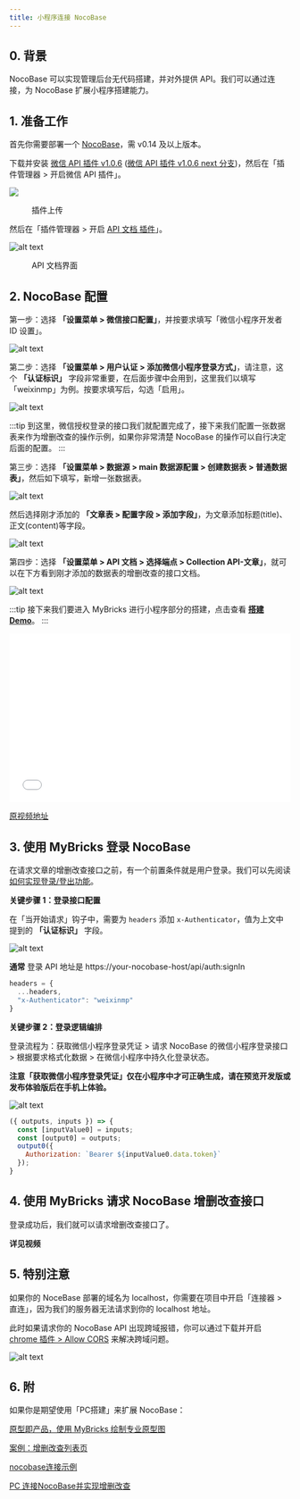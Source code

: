 ```yaml
---
title: 小程序连接 NocoBase
---
```


## 0. 背景

NocoBase 可以实现管理后台无代码搭建，并对外提供 API。我们可以通过连接，为 NocoBase 扩展小程序搭建能力。

## 1. 准备工作

首先你需要部署一个 [NocoBase](https://www.nocobase.com/)，需 v0.14 及以上版本。

下载并安装 [微信 API 插件 v1.0.6](https://mybricks-releases.oss-cn-hangzhou.aliyuncs.com/nocobase-plugin-weixin-api/weixin-api-1.0.6.tgz) ([微信 API 插件 v1.0.6 next 分支](https://mybricks-releases.oss-cn-hangzhou.aliyuncs.com/nocobase-plugin-weixin-api/weixin-api-1.0.6-next.tgz))，然后在「插件管理器 > 开启微信 API 插件」。

![](img/upload-plugin.gif)

<figure>插件上传</figure>

然后在「插件管理器 > 开启 [API 文档 插件](https://docs-cn.nocobase.com/handbook/api-doc)」。

![alt text](img/image.png)

<figure>API 文档界面</figure>

## 2. NocoBase 配置

第一步：选择 **「设置菜单 > 微信接口配置」**，并按要求填写「微信小程序开发者 ID 设置」。

![alt text](img/image-5.png)

第二步：选择 **「设置菜单 > 用户认证 > 添加微信小程序登录方式」**，请注意，这个 **「认证标识」** 字段非常重要，在后面步骤中会用到，这里我们以填写「weixinmp」为例。按要求填写后，勾选「启用」。

![alt text](img/image-4.png)

:::tip
到这里，微信授权登录的接口我们就配置完成了，接下来我们配置一张数据表来作为增删改查的操作示例，如果你非常清楚 NocoBase 的操作可以自行决定后面的配置。
:::

第三步：选择 **「设置菜单 > 数据源 > main 数据源配置 > 创建数据表 > 普通数据表」**，然后如下填写，新增一张数据表。

![alt text](img/image-6.png)

然后选择刚才添加的 **「文章表 > 配置字段 > 添加字段」**，为文章添加标题(title)、正文(content)等字段。

![alt text](img/image-7.png)

第四步：选择 **「设置菜单 > API 文档 > 选择端点 > Collection API-文章」**，就可以在下方看到刚才添加的数据表的增删改查的接口文档。

![alt text](img/image-8.png)

:::tip
接下来我们要进入 MyBricks 进行小程序部分的搭建，点击查看 **[搭建 Demo](https://my.mybricks.world/mybricks-app-mpsite/index.html?id=592244920504389)**。
:::

<div style="position: relative; padding: 30% 45%;">
<iframe style="position: absolute; width: 100%; height: 100%; left: 0; top: 0;" src="//player.bilibili.com/player.html?isOutside=true&aid=112926652367489&bvid=BV1AEYbeFEyj&cid=500001642764072&p=1&autoplay=0" frameborder="no" scrolling="no"></iframe>
</div>

[原视频地址](https://www.bilibili.com/video/BV1AEYbeFEyj/)

## 3. 使用 MyBricks 登录 NocoBase

在请求文章的增删改查接口之前，有一个前置条件就是用户登录。我们可以先阅读 [如何实现登录/登出功能](/docs/miniprogram/common-scenarios/login-logout/)。

**关键步骤 1：登录接口配置**

在「当开始请求」钩子中，需要为 ```headers``` 添加 ```x-Authenticator```，值为上文中提到的 **「认证标识」** 字段。

![alt text](img/image-9.png)

**通常** 登录 API 地址是 https://your-nocobase-host/api/auth:signIn

```js
headers = {
  ...headers,
  "x-Authenticator": "weixinmp"
}
```

**关键步骤 2：登录逻辑编排**

登录流程为：获取微信小程序登录凭证 > 请求 NocoBase 的微信小程序登录接口 > 根据要求格式化数据 > 在微信小程序中持久化登录状态。

**注意「获取微信小程序登录凭证」仅在小程序中才可正确生成，请在预览开发版或发布体验版后在手机上体验。**

![alt text](img/image-10.png)

```js
({ outputs, inputs }) => {
  const [inputValue0] = inputs;
  const [output0] = outputs;
  output0({
    Authorization: `Bearer ${inputValue0.data.token}`
  });
}
```

## 4. 使用 MyBricks 请求 NocoBase 增删改查接口

登录成功后，我们就可以请求增删改查接口了。

**详见视频**

## 5. 特别注意

如果你的 NoceBase 部署的域名为 localhost，你需要在项目中开启「连接器 > 直连」，因为我们的服务器无法请求到你的 localhost 地址。

此时如果请求你的 NocoBase API 出现跨域报错，你可以通过下载并开启 [chrome 插件 > Allow CORS](https://chromewebstore.google.com/detail/allow-cors-access-control/lhobafahddgcelffkeicbaginigeejlf?hl=zh-CN&utm_source=ext_sidebar) 来解决跨域问题。

![alt text](img/image-3.png)

## 6. 附

如果你是期望使用「PC搭建」来扩展 NocoBase：

[原型即产品，使用 MyBricks 绘制专业原型图](/blog/draw-professional-prototypes-with-mybricks)

[案例：增删改查列表页](/training/pc-case/crud/)

[nocobase连接示例](https://my.mybricks.world/mybricks-app-pcspa/index.html?id=592126567915589)

[PC 连接NocoBase并实现增删改查](https://my.mybricks.world/mybricks-app-pcspa/index.html?id=592524615163973)
